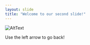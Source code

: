```yaml
---
layout: slide
title: "Welcome to our second slide!"
---
```

![AltText](https://media.tenor.com/images/ebcdb89dd3dac8d1434c8151b6bddb16/tenor.gif)

Use the left arrow to go back!
